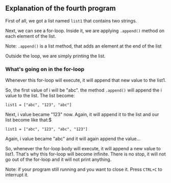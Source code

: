 ## Explanation of the fourth program

First of all, we got a list named `list1` that contains two strings.

Next, we can see a for-loop. Inside it, we are applying `.append()` method on each element of the list.

Note: `.append()` is a list method, that adds an element at the end of the list

Outside the loop, we are simply printing the list.

### What's going on in the for-loop
Whenever this for-loop will execute, it will append that new value to the list1.

So, the first value of i will be "abc". the method `.append()` will append the i value to the list. The list become:
```
list1 = ["abc", "123", "abc"]
```
Next, i value became "123" now. Again, it will append it to the list and our list become like that:$
```
list1 = ["abc", "123", "abc", "123"]
```
Again, i value became "abc" and it will again append the value...

So, whenever the for-loop body will execute, it will append a new value to list1. That's why this for-loop will become infinite. There is no stop, it will not go out of the for-loop and it will not print anything.

Note: if your program still running and you want to close it. Press `CTRL+C` to interrupt it.